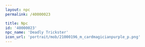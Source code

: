 ```yaml
---
layout: npc
permalink: /40000023

title: Npc
id: '40000023'
npc_name: 'Deadly Trickster'
icon_url: 'portrait/mob/21000196_m_cardmagicianpurple_p.png'
---
```

